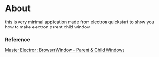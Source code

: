 # About
this is very minimal application made from electron quickstart 
to show you how to make electron parent child window

### Reference
[Master Electron: BrowserWindow - Parent & Child Windows](https://www.youtube.com/watch?v=l75UxvoRyI4&fbclid=IwAR2vngW0yHyHqntPw4-u97bAlizJr1JZ4Dhdl_7IS6m09UFqjDBVOO0ND20)